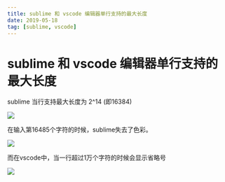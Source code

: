 ```yaml
---
title: sublime 和 vscode 编辑器单行支持的最大长度
date: 2019-05-18
tag: [sublime, vscode]
---
```


# sublime 和 vscode 编辑器单行支持的最大长度

sublime 当行支持最大长度为 2^14 (即16384)

![](https://images.pandaomeng.com/blog/sublime-column-16384.png)

在输入第16485个字符的时候，sublime失去了色彩。

![](https://images.pandaomeng.com/blog/sublime-max-colmn-16385.png)

而在vscode中，当一行超过1万个字符的时候会显示省略号

![](https://images.pandaomeng.com/blog/vscode-column-10000.png)

